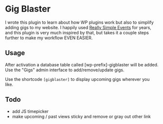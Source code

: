 Gig Blaster
===========
I wrote this plugin to learn about how WP plugins work but also to simplify adding gigs to my website. I happily used [Really Simple Events](https://wordpress.org/plugins/really-simple-events) for years, and this plugin is very much inspired by that, but takes it a couple steps further to make my workflow EVEN EASIER.

Usage
-----
After activation a database table called [wp-prefix]-gigblaster will be added. Use the "Gigs" admin interface to add/remove/update gigs.

Use the shortcode `[gigblaster]` to display upcoming gigs wherever you like.

Todo
----
- add JS timepicker
- make upcoming / past views sticky and remove or gray out other link

